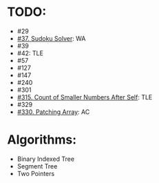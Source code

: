# TODO:
* \#29
* [\#37. Sudoku Solver](https://leetcode.com/problems/sudoku-solver/): WA
* \#39
* \#42: TLE
* \#57
* \#127
* \#147
* \#240
* \#301
* [\#315. Count of Smaller Numbers After Self](https://leetcode.com/problems/count-of-smaller-numbers-after-self/): TLE
* \#329
* [\#330. Patching Array](https://leetcode.com/problems/patching-array/): AC

# Algorithms:
* Binary Indexed Tree
* Segment Tree
* Two Pointers